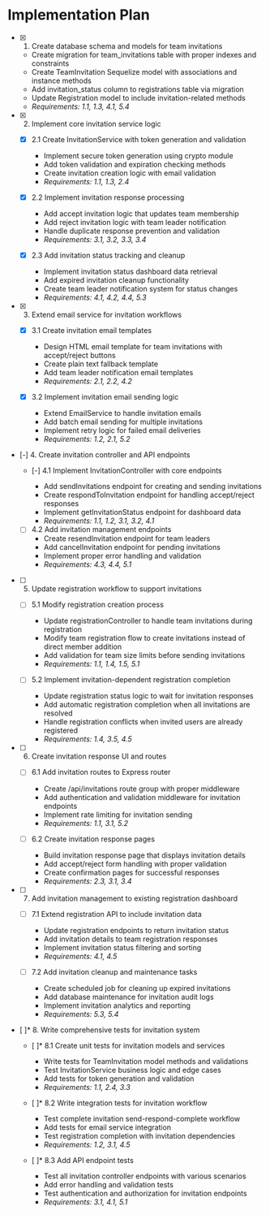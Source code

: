 # Implementation Plan

- [x] 1. Create database schema and models for team invitations



  - Create migration for team_invitations table with proper indexes and constraints
  - Create TeamInvitation Sequelize model with associations and instance methods
  - Add invitation_status column to registrations table via migration
  - Update Registration model to include invitation-related methods
  - _Requirements: 1.1, 1.3, 4.1, 5.4_

- [x] 2. Implement core invitation service logic



  - [x] 2.1 Create InvitationService with token generation and validation


    - Implement secure token generation using crypto module
    - Add token validation and expiration checking methods
    - Create invitation creation logic with email validation
    - _Requirements: 1.1, 1.3, 2.4_

  - [x] 2.2 Implement invitation response processing


    - Add accept invitation logic that updates team membership
    - Add reject invitation logic with team leader notification
    - Handle duplicate response prevention and validation
    - _Requirements: 3.1, 3.2, 3.3, 3.4_

  - [x] 2.3 Add invitation status tracking and cleanup


    - Implement invitation status dashboard data retrieval
    - Add expired invitation cleanup functionality
    - Create team leader notification system for status changes
    - _Requirements: 4.1, 4.2, 4.4, 5.3_

- [x] 3. Extend email service for invitation workflows



  - [x] 3.1 Create invitation email templates


    - Design HTML email template for team invitations with accept/reject buttons
    - Create plain text fallback template
    - Add team leader notification email templates
    - _Requirements: 2.1, 2.2, 4.2_

  - [x] 3.2 Implement invitation email sending logic


    - Extend EmailService to handle invitation emails
    - Add batch email sending for multiple invitations
    - Implement retry logic for failed email deliveries
    - _Requirements: 1.2, 2.1, 5.2_

- [-] 4. Create invitation controller and API endpoints

  - [-] 4.1 Implement InvitationController with core endpoints

    - Add sendInvitations endpoint for creating and sending invitations
    - Create respondToInvitation endpoint for handling accept/reject responses
    - Implement getInvitationStatus endpoint for dashboard data
    - _Requirements: 1.1, 1.2, 3.1, 3.2, 4.1_

  - [ ] 4.2 Add invitation management endpoints
    - Create resendInvitation endpoint for team leaders
    - Add cancelInvitation endpoint for pending invitations
    - Implement proper error handling and validation
    - _Requirements: 4.3, 4.4, 5.1_

- [ ] 5. Update registration workflow to support invitations
  - [ ] 5.1 Modify registration creation process
    - Update registrationController to handle team invitations during registration
    - Modify team registration flow to create invitations instead of direct member addition
    - Add validation for team size limits before sending invitations
    - _Requirements: 1.1, 1.4, 1.5, 5.1_

  - [ ] 5.2 Implement invitation-dependent registration completion
    - Update registration status logic to wait for invitation responses
    - Add automatic registration completion when all invitations are resolved
    - Handle registration conflicts when invited users are already registered
    - _Requirements: 1.4, 3.5, 4.5_

- [ ] 6. Create invitation response UI and routes
  - [ ] 6.1 Add invitation routes to Express router
    - Create /api/invitations route group with proper middleware
    - Add authentication and validation middleware for invitation endpoints
    - Implement rate limiting for invitation sending
    - _Requirements: 1.1, 3.1, 5.2_

  - [ ] 6.2 Create invitation response pages
    - Build invitation response page that displays invitation details
    - Add accept/reject form handling with proper validation
    - Create confirmation pages for successful responses
    - _Requirements: 2.3, 3.1, 3.4_

- [ ] 7. Add invitation management to existing registration dashboard
  - [ ] 7.1 Extend registration API to include invitation data
    - Update registration endpoints to return invitation status
    - Add invitation details to team registration responses
    - Implement invitation status filtering and sorting
    - _Requirements: 4.1, 4.5_

  - [ ] 7.2 Add invitation cleanup and maintenance tasks
    - Create scheduled job for cleaning up expired invitations
    - Add database maintenance for invitation audit logs
    - Implement invitation analytics and reporting
    - _Requirements: 5.3, 5.4_

- [ ]* 8. Write comprehensive tests for invitation system
  - [ ]* 8.1 Create unit tests for invitation models and services
    - Write tests for TeamInvitation model methods and validations
    - Test InvitationService business logic and edge cases
    - Add tests for token generation and validation
    - _Requirements: 1.1, 2.4, 3.3_

  - [ ]* 8.2 Write integration tests for invitation workflow
    - Test complete invitation send-respond-complete workflow
    - Add tests for email service integration
    - Test registration completion with invitation dependencies
    - _Requirements: 1.2, 3.1, 4.5_

  - [ ]* 8.3 Add API endpoint tests
    - Test all invitation controller endpoints with various scenarios
    - Add error handling and validation tests
    - Test authentication and authorization for invitation endpoints
    - _Requirements: 3.1, 4.1, 5.1_